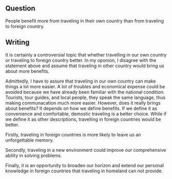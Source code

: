 ## Question
People benefit more from traveling in their own country than from traveling to foreign country.

## Writing
It is certainly a controversial topic that whether travelling in our own country or traveling to foreign country better. In my oponion, I disagree with the statement above and assume that traveling in other country would bring us about more benefits.

Admittedly, I have to assure that traveling in our own country can make things a lot more easier. A lot of troubles and economical expense could be avoided because we have already been familiar with the national condition. Tourists, tour guides, and local people, they speak the same language, thus making communacation much more easier. However, does it really brings about benefits? It depends on how we define benefits. If we define it as convenience and comfortable, demostic traveling is a better choice. While if we define it as other descriptions, travelling in foreign countries would be better.

Firstly, traveling in foreign countries is more likely to leave us an unforgettable memory.  

Secondly, traveling in a new environment could improve our comprehensive ability in solving problems.

Finally, it is an opportunity to broaden our horizon and extend our personal knowledge in foreign countries that traveling in homeland can not provide.
